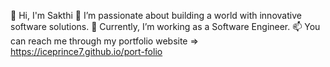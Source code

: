   👋 Hi, I'm Sakthi
👀 I’m passionate about building a world with innovative software solutions.
🌱 Currently, I’m working as a Software Engineer.
📫 You can reach me through my portfolio website => https://iceprince7.github.io/port-folio
